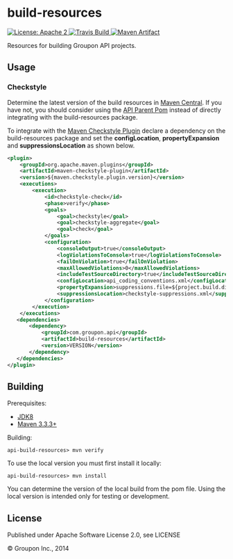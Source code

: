build-resources
===============

<a href="https://raw.githubusercontent.com/groupon/api-build-resources/master/LICENSE">
    <img src="https://img.shields.io/hexpm/l/plug.svg"
         alt="License: Apache 2">
</a>
<a href="https://travis-ci.org/groupon/api-build-resources/">
    <img src="https://travis-ci.org/groupon/api-build-resources.png"
         alt="Travis Build">
</a>
<a href="http://search.maven.org/#search%7Cga%7C1%7Cg%3A%22com.groupon.api%22%20a%3A%22build-resources%22">
    <img src="https://img.shields.io/maven-central/v/com.groupon.api/build-resources.svg"
         alt="Maven Artifact">
</a>

Resources for building Groupon API projects.

Usage
-----

### Checkstyle

Determine the latest version of the build resources in [Maven Central](http://search.maven.org/#search%7Cga%7C1%7Cg%3A%22com.groupon.api%22%20a%3A%22build-resources%22).  If you have not, you should consider using the [API Parent Pom](https://github.com/groupon/api-parent-pom) instead of directly integrating with the build-resources package.

To integrate with the [Maven Checkstyle Plugin](https://maven.apache.org/plugins/maven-checkstyle-plugin/) declare a dependency on the build-resources package and set the __configLocation__, __propertyExpansion__ and __suppressionsLocation__ as shown below.

```xml
<plugin>
    <groupId>org.apache.maven.plugins</groupId>
    <artifactId>maven-checkstyle-plugin</artifactId>
    <version>${maven.checkstyle.plugin.version}</version>
    <executions>
        <execution>
            <id>checkstyle-check</id>
            <phase>verify</phase>
            <goals>
                <goal>checkstyle</goal>
                <goal>checkstyle-aggregate</goal>
                <goal>check</goal>
            </goals>
            <configuration>
                <consoleOutput>true</consoleOutput>
                <logViolationsToConsole>true</logViolationsToConsole>
                <failOnViolation>true</failOnViolation>
                <maxAllowedViolations>0</maxAllowedViolations>
                <includeTestSourceDirectory>true</includeTestSourceDirectory>
                <configLocation>api_coding_conventions.xml</configLocation>
                <propertyExpansion>suppressions.file=${project.build.directory}/checkstyle-suppressions.xml</propertyExpansion>
                <suppressionsLocation>checkstyle-suppressions.xml</suppressionsLocation>
            </configuration>
        </execution>
    </executions>
   <dependencies>
       <dependency>
           <groupId>com.groupon.api</groupId>
           <artifactId>build-resources</artifactId>
           <version>VERSION</version>
       </dependency>
   </dependencies>
</plugin>
```

Building
--------

Prerequisites:
* [JDK8](http://www.oracle.com/technetwork/java/javase/downloads/jdk8-downloads-2133151.html)
* [Maven 3.3.3+](http://maven.apache.org/download.cgi)

Building:

    api-build-resources> mvn verify

To use the local version you must first install it locally:

    api-build-resources> mvn install

You can determine the version of the local build from the pom file.  Using the local version is intended only for testing or development.

License
-------

Published under Apache Software License 2.0, see LICENSE

&copy; Groupon Inc., 2014
